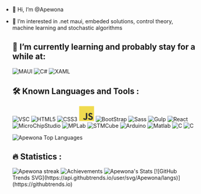 - 👋 Hi, I’m @Apewona
- 👀 I’m interested in .net maui, embeded solutions, control theory, machine learning and stochastic algorithms
  <h2>🌱 I’m currently learning and probably stay for a while at:</h2>
  <img src="https://raw.githubusercontent.com/MahmudX/awesome-maui/main/dotnet_bot.svg" alt="MAUI" width="40" height="40">
  <img src="https://upload.wikimedia.org/wikipedia/commons/0/0d/C_Sharp_wordmark.svg" alt="C#" width="40" height="40">
  <img src="https://user-images.githubusercontent.com/16964652/66596008-f4e3ed80-eb50-11e9-9a8a-3e9a5adf4d7c.png" alt="XAML" width="40" height="40">
  <h2>🛠 Known Languages and Tools :</h2>
  <p></p>
  <p></p>
  <img src="https://img.icons8.com/fluent/48/000000/visual-studio-code-2019.png" alt="VSC" width="40" height="40">
  <img src="https://img.icons8.com/color/48/000000/html-5--v1.png" alt="HTML5" width="40" height="40">
  <img src="https://img.icons8.com/color/48/000000/css3.png" alt="CSS3" width="40" height="40">
  <img src="https://raw.githubusercontent.com/devicons/devicon/master/icons/javascript/javascript-original.svg" alt="JS" width="40" height="40">
  <img src="https://upload.wikimedia.org/wikipedia/commons/b/b2/Bootstrap_logo.svg" alt="BootStrap" width="40" height="40">
  <img src="https://upload.wikimedia.org/wikipedia/commons/9/96/Sass_Logo_Color.svg" alt="Sass" width="40" height="40">
  <img src="https://upload.wikimedia.org/wikipedia/commons/7/72/Gulp.js_Logo.svg" alt="Gulp" width="40" height="40">
  <img src="https://upload.wikimedia.org/wikipedia/commons/a/a7/React-icon.svg" alt="React" width="40" height="40">
  <img src="https://upload.wikimedia.org/wikipedia/commons/c/ca/Microchip-Logo.svg" alt="MicroChipStudio" width="60" height="40">
  <img src="https://iconape.com/wp-content/files/wm/349495/png/mplab-x-ide-logo.png" alt="MPLab" width="40" height="40">
  <img src="https://blog.mbedded.ninja/programming/integrated-development-environments-ides/stm32cubeide/stm32-cube-ide-logo.png" alt="STMCube" width="60" height="40">
  <img src="https://upload.wikimedia.org/wikipedia/commons/7/73/Arduino_IDE_logo.svg" alt="Arduino" width="40" height="40">
  <img src="https://upload.wikimedia.org/wikipedia/commons/2/21/Matlab_Logo.png" alt="Matlab" width="40" height="40">
  <img src="https://upload.wikimedia.org/wikipedia/commons/1/19/C_Logo.png" alt="C" width="40" height="40">
  <img src="https://upload.wikimedia.org/wikipedia/commons/0/00/AssemblyScript_logo_2020.svg" alt="C" width="40" height="40">
  <p></p>
  <img alt="Apewona Top Languages" src="https://github-readme-stats.vercel.app/api/top-langs?username=Apewona&langs_count=4&layout=compact&theme=react&bg_color=1F222E&title_color=68C3D4&icon_color=F8D866&border_color=1F222E" height="198px"/>
  <p></p>
  <p></p>
  
  <h2>🔥 Statistics :</h2>
  <img alt="Apewona streak" src="http://github-readme-streak-stats.herokuapp.com?user=Apewona&theme=monokai&hide_border=true&date_format=j%20M%5B%20Y%5D&background=1F222E&stroke=FFFFFF&currStreakLabel=FFE8D1&sideLabels=FFE8D1&ring=68C3D4&fire=568EA3&currStreakNum=FFFFFF&sideNums=68C3D4"/>
  <img alt="Achievements" src="https://github-profile-trophy.vercel.app/?username=Apewona&theme=nord&title=MultiLanguage,Commits,Followers,Stars&no-frame=true&margin-w=18"/>
  <img alt="Apewona's Stats" src="https://denvercoder1-github-readme-stats.vercel.app/api/?username=Apewona&show_icons=true&include_all_commits=true&count_private=true&theme=react&hide_border=true&bg_color=1F222E&title_color=68C3D4&icon_color=FFE8D1&hide_title=true&hide=contribs"/>
  [![GitHub Trends SVG](https://api.githubtrends.io/user/svg/Apewona/langs)](https://githubtrends.io)
<!---
Apewona/Apewona is a ✨ special ✨ repository because its `README.md` (this file) appears on your GitHub profile.
You can click the Preview link to take a look at your changes.
--->
